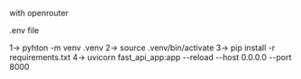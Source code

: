 with openrouter


.env file

1->
pyhton -m venv .venv
2->
source .venv/bin/activate
3->
pip install -r requirements.txt
4->
uvicorn fast_api_app:app --reload --host 0.0.0.0 --port 8000